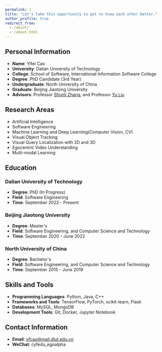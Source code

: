 ```yaml
---
permalink: /
title: "Let's take this opportunity to get to know each other better."
author_profile: true
redirect_from: 
  - /about/
  - /about.html
---  
```


## Personal Information  
- **Name**: Yifei Cao  
- **University**: Dalian University of Technology  
- **College**: School of Software, International Information Software College  
- **Degree**: PhD Candidate (3rd Year)  
- **Undergraduate**: North University of China  
- **Graduate**: Beijing Jiaotong University  
- **Advisors**: Professor [Shunli Zhang](https://faculty.bjtu.edu.cn/rjxy/8947.html#), and Professor [Yu Liu](https://faculty.dlut.edu.cn/yuliu/zh_CN/index/704543/list/index.htm)  

## Research Areas  
- Artificial Intelligence  
- Software Engineering    
- Machine Learning and Deep Learning(Computer Vision, CV)
- Visual Object Tracking
- Visual Query Localization with 2D and 3D 
- Egocentric Video Understanding
- Multi-modal Learning 

## Education  
### Dalian University of Technology  
- **Degree**: PhD (In Progress)  
- **Field**: Software Engineering  
- **Time**: September 2022 - Present  

### Beijing Jiaotong University  
- **Degree**: Master's  
- **Field**: Software Engineering, and Computer Science and Technology  
- **Time**: September 2020 - June 2022  

### North University of China  
- **Degree**: Bachelor's  
- **Field**: Software Engineering, and Computer Science and Technology  
- **Time**: September 2015 - June 2019  

## Skills and Tools  
- **Programming Languages**: Python, Java, C++  
- **Frameworks and Tools**: TensorFlow, PyTorch, scikit-learn, Flask  
- **Databases**: MySQL, MongoDB  
- **Development Tools**: Git, Docker, Jupyter Notebook  

## Contact Information  
- **Email**: yfcao@mail.dlut.edu.cn  
- **WeChat**: cyfedu_egoalpha

